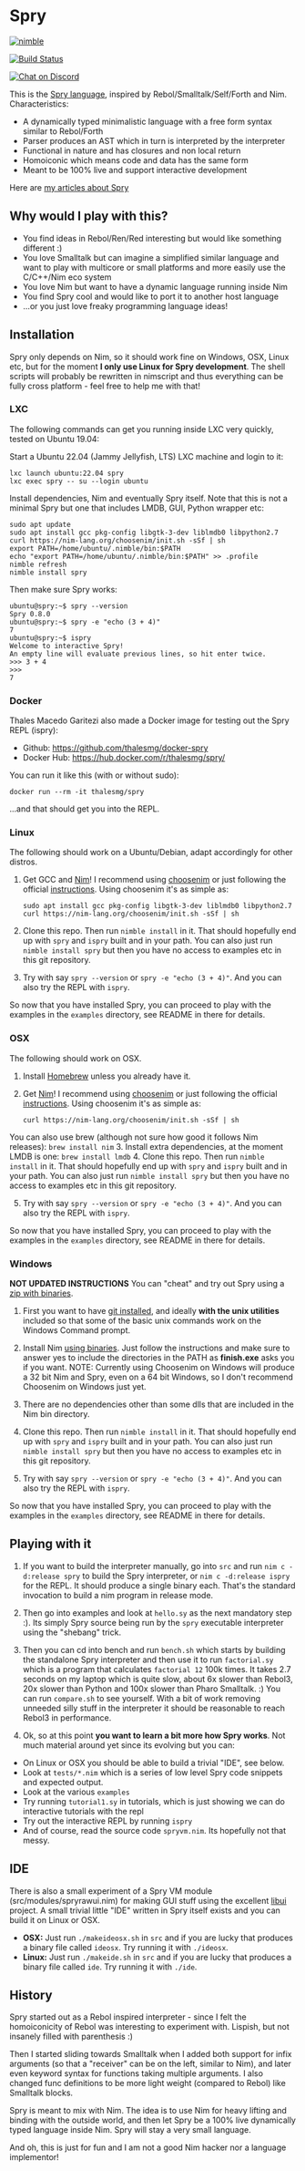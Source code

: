 # Spry

[![nimble](https://raw.githubusercontent.com/yglukhov/nimble-tag/master/nimble_js.png)](https://github.com/yglukhov/nimble-tag)

[![Build Status](https://travis-ci.org/gokr/spry.svg?branch=master)](https://travis-ci.org/gokr/spry)

[![Chat on Discord](https://img.shields.io/discord/605489766028541972?label=chat%20about%20Spry)](https://discord.gg/mK8HZNd)


This is the [Spry language](http://sprylang.se), inspired by Rebol/Smalltalk/Self/Forth and Nim.
Characteristics:

* A dynamically typed minimalistic language with a free form syntax similar to Rebol/Forth
* Parser produces an AST which in turn is interpreted by the interpreter
* Functional in nature and has closures and non local return
* Homoiconic which means code and data has the same form
* Meant to be 100% live and support interactive development

Here are [my articles about Spry](http://goran.krampe.se/category/spry)

## Why would I play with this?

* You find ideas in Rebol/Ren/Red interesting but would like something different :)
* You love Smalltalk but can imagine a simplified similar language and want to play with multicore or small platforms and more easily use the C/C++/Nim eco system
* You love Nim but want to have a dynamic language running inside Nim
* You find Spry cool and would like to port it to another host language
* ...or you just love freaky programming language ideas!

## Installation

Spry only depends on Nim, so it should work fine on Windows, OSX, Linux etc, but for the moment **I only use Linux for Spry development**. The shell scripts will probably be rewritten in nimscript and thus everything can be fully cross platform - feel free to help me with that!

### LXC
The following commands can get you running inside LXC very quickly, tested on Ubuntu 19.04:

Start a Ubuntu 22.04 (Jammy Jellyfish, LTS) LXC machine and login to it:

    lxc launch ubuntu:22.04 spry
    lxc exec spry -- su --login ubuntu

Install dependencies, Nim and eventually Spry itself. Note that this is not a minimal Spry but one that includes LMDB, GUI, Python wrapper etc:

    sudo apt update
    sudo apt install gcc pkg-config libgtk-3-dev liblmdb0 libpython2.7
    curl https://nim-lang.org/choosenim/init.sh -sSf | sh
    export PATH=/home/ubuntu/.nimble/bin:$PATH
    echo "export PATH=/home/ubuntu/.nimble/bin:$PATH" >> .profile
    nimble refresh
    nimble install spry

Then make sure Spry works:

    ubuntu@spry:~$ spry --version
    Spry 0.8.0
    ubuntu@spry:~$ spry -e "echo (3 + 4)"
    7
    ubuntu@spry:~$ ispry
    Welcome to interactive Spry!
    An empty line will evaluate previous lines, so hit enter twice.
    >>> 3 + 4
    >>> 
    7

### Docker
Thales Macedo Garitezi also made a Docker image for testing out the Spry REPL (ispry):

* Github: https://github.com/thalesmg/docker-spry
* Docker Hub: https://hub.docker.com/r/thalesmg/spry/

You can run it like this (with or without sudo):

    docker run --rm -it thalesmg/spry

...and that should get you into the REPL.

### Linux
The following should work on a Ubuntu/Debian, adapt accordingly for other distros.

1. Get GCC and [Nim](http://www.nim-lang.org)! I recommend using [choosenim](https://github.com/dom96/choosenim) or just following the official [instructions](http://nim-lang.org/download.html). Using choosenim it's as simple as:

    ```
    sudo apt install gcc pkg-config libgtk-3-dev liblmdb0 libpython2.7
    curl https://nim-lang.org/choosenim/init.sh -sSf | sh
    ```

2. Clone this repo. Then run `nimble install` in it. That should hopefully end up with `spry` and `ispry` built and in your path. You can also just run `nimble install spry` but then you have no access to examples etc in this git repository.

3. Try with say `spry --version` or `spry -e "echo (3 + 4)"`. And you can also try the REPL with `ispry`.

So now that you have installed Spry, you can proceed to play with the examples in the `examples` directory, see README in there for details.

### OSX
The following should work on OSX.

1. Install [Homebrew](https://brew.sh) unless you already have it.

2. Get [Nim](http://www.nim-lang.org)! I recommend using [choosenim](https://github.com/dom96/choosenim) or just following the official [instructions](http://nim-lang.org/download.html). Using choosenim it's as simple as:

    ```
    curl https://nim-lang.org/choosenim/init.sh -sSf | sh
    ```
You can also use brew (although not sure how good it follows Nim releases):
    ```
    brew install nim
    ```
3. Install extra dependencies, at the moment LMDB is one:
    ```
    brew install lmdb
    ```
4. Clone this repo. Then run `nimble install` in it. That should hopefully end up with `spry` and `ispry` built and in your path. You can also just run `nimble install spry` but then you have no access to examples etc in this git repository.

5. Try with say `spry --version` or `spry -e "echo (3 + 4)"`. And you can also try the REPL with `ispry`.

So now that you have installed Spry, you can proceed to play with the examples in the `examples` directory, see README in there for details.

### Windows
**NOT UPDATED INSTRUCTIONS**
You can "cheat" and try out Spry using a [zip with binaries]().
1. First you want to have [git installed](https://git-scm.com/download/win), and ideally **with the unix utilities** included so that some of the basic unix commands work on the Windows Command prompt.

2. Install Nim [using binaries](https://nim-lang.org/install_windows.html). Just follow the instructions and make sure to answer yes to include the directories in the PATH as **finish.exe** asks you if you want. NOTE: Currently using Choosenim on Windows will produce a 32 bit Nim and Spry, even on a 64 bit Windows, so I don't recommend Choosenim on Windows just yet.

3. There are no dependencies other than some dlls that are included in the Nim bin directory.

4. Clone this repo. Then run `nimble install` in it. That should hopefully end up with `spry` and `ispry` built and in your path. You can also just run `nimble install spry` but then you have no access to examples etc in this git repository.

5. Try with say `spry --version` or `spry -e "echo (3 + 4)"`. And you can also try the REPL with `ispry`.

So now that you have installed Spry, you can proceed to play with the examples in the `examples` directory, see README in there for details.

## Playing with it

1. If you want to build the interpreter manually, go into `src` and run
`nim c -d:release spry` to build the Spry interpreter, or `nim c -d:release ispry` for the REPL. It should produce a single binary each. That's the standard invocation to build a nim program in release mode.

2. Then go into examples and look at `hello.sy` as the next mandatory step :).
Its simply Spry source being run by the `spry` executable interpreter using the "shebang" trick.

4. Then you can cd into bench and run `bench.sh` which starts by building the standalone Spry interpreter
and then use it to run `factorial.sy` which is a program that calculates `factorial 12`
100k times. It takes 2.7 seconds on my laptop which is quite slow, about 6x slower than
Rebol3, 20x slower than Python and 100x slower than Pharo Smalltalk. :) You can run `compare.sh`
to see yourself. With a bit of work removing unneeded silly stuff in the interpreter it should
be reasonable to reach Rebol3 in performance.

4. Ok, so at this point **you want to learn a bit more how Spry works**. Not much material around yet since its evolving but you can:

* On Linux or OSX you should be able to build a trivial "IDE", see below.
* Look at `tests/*.nim` which is a series of low level Spry code snippets and expected output.
* Look at the various `examples`
* Try running `tutorial1.sy` in tutorials, which is just showing we can do interactive tutorials with the repl
* Try out the interactive REPL by running `ispry`
* And of course, read the source code `spryvm.nim`. Its hopefully not that messy.

## IDE
There is also a small experiment of a Spry VM module (src/modules/spryrawui.nim) for making GUI stuff using the excellent [libui](http://github.com/andlabs/libui) project. A small trivial little "IDE" written in Spry itself exists and you can build it on Linux or OSX.

* **OSX:** Just run `./makeideosx.sh` in `src` and if you are lucky that produces a binary file called `ideosx`. Try running it with `./ideosx`.
* **Linux:** Just run `./makeide.sh` in `src` and if you are lucky that produces a binary file called `ide`. Try running it with `./ide`.

## History
Spry started out as a Rebol inspired interpreter - since I felt the homoiconicity
of Rebol was interesting to experiment with. Lispish, but not insanely filled
with parenthesis :)

Then I started sliding towards Smalltalk when I added both support for infix
arguments (so that a "receiver" can be on the left, similar to Nim), and later
even keyword syntax for functions taking multiple arguments. I also changed func
definitions to be more light weight (compared to Rebol) like Smalltalk blocks.

Spry is meant to mix with Nim. The idea is to use Nim for heavy lifting and binding
with the outside world, and then let Spry be a 100% live dynamically typed
language inside Nim. Spry will stay a very small language.

And oh, this is just for fun and I am not a good Nim hacker nor a language
implementor!